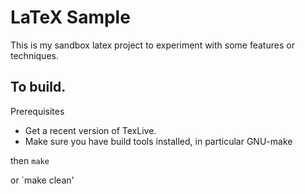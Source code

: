 # LaTeX Sample

This is my sandbox latex project to experiment with some features or techniques.

## To build.

Prerequisites 

* Get a recent version of TexLive.
* Make sure you have build tools installed, in particular GNU-make

then
`make`

or 
`make clean'


